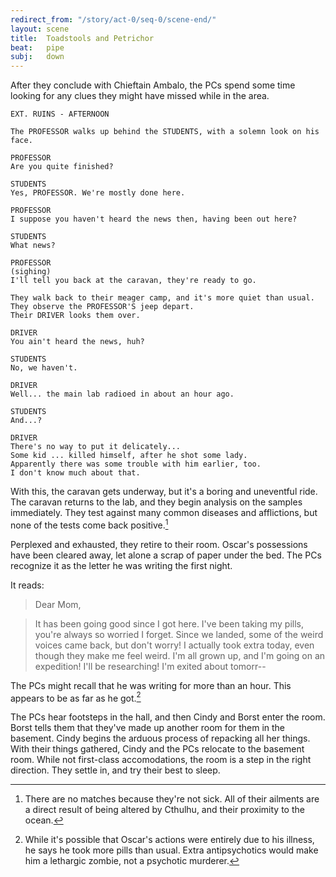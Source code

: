 ```yaml
---
redirect_from: "/story/act-0/seq-0/scene-end/"
layout: scene
title:  Toadstools and Petrichor
beat:   pipe
subj:   down
---
```


After they conclude with Chieftain Ambalo,
the PCs spend some time looking for any clues they might have missed while in the area.

~~~
EXT. RUINS - AFTERNOON

The PROFESSOR walks up behind the STUDENTS, with a solemn look on his face.

PROFESSOR
Are you quite finished?

STUDENTS
Yes, PROFESSOR. We're mostly done here.

PROFESSOR
I suppose you haven't heard the news then, having been out here?

STUDENTS
What news?

PROFESSOR
(sighing)
I'll tell you back at the caravan, they're ready to go.

They walk back to their meager camp, and it's more quiet than usual.
They observe the PROFESSOR'S jeep depart.
Their DRIVER looks them over.

DRIVER
You ain't heard the news, huh?

STUDENTS
No, we haven't.

DRIVER
Well... the main lab radioed in about an hour ago.

STUDENTS
And...?

DRIVER
There's no way to put it delicately...
Some kid ... killed himself, after he shot some lady.
Apparently there was some trouble with him earlier, too.
I don't know much about that.
~~~

With this, the caravan gets underway, but it's a boring and uneventful ride.
The caravan returns to the lab, and they begin analysis on the samples immediately.
They test against many common diseases and afflictions,
but none of the tests come back positive.[^test]

[^test]:
    There are no matches because they're not sick.
    All of their ailments are a direct result of being altered by Cthulhu,
    and their proximity to the ocean.

Perplexed and exhausted, they retire to their room.
Oscar's possessions have been cleared away,
let alone a scrap of paper under the bed.
The PCs recognize it as the letter he was writing the first night.

It reads:

> Dear Mom,

> It has been going good since I got here.
> I've been taking my pills, you're always so worried I forget.
> Since we landed, some of the weird voices came back, but don't worry!
> I actually took extra today, even though they make me feel weird.
> I'm all grown up, and I'm going on an expedition! I'll be researching!
> I'm exited about tomorr--

The PCs might recall that he was writing for more than an hour.
This appears to be as far as he got.[^note]

[^note]:
    While it's possible that Oscar's actions were entirely due to his illness,
    he says he took more pills than usual.
    Extra antipsychotics would make him a lethargic zombie, not a psychotic murderer.


The PCs hear footsteps in the hall, and then Cindy and Borst enter the room.
Borst tells them that they've made up another room for them in the basement.
Cindy begins the arduous process of repacking all her things.
With their things gathered, Cindy and the PCs relocate to the basement room.
While not first-class accomodations, the room is a step in the right direction.
They settle in, and try their best to sleep.

















